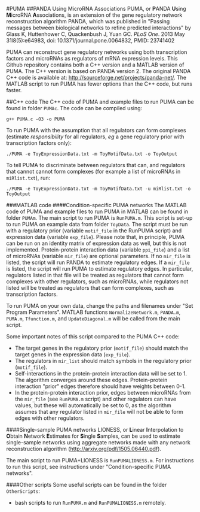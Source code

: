 #PUMA
##PANDA Using MicroRNA Associations
PUMA, or **P**ANDA **U**sing **M**icroRNA **A**ssociations, is an extension of the gene regulatory network reconstruction algorithm PANDA, which was published in "Passing messages between biological networks to refine predicted interactions" by Glass K, Huttenhower C, Quackenbush J, Yuan GC. *PLoS One*. 2013 May 31l8(5):e64983, doi: 10.1371/journal.pone.0064832, PMID: 23741402

PUMA can reconstruct gene regulatory networks using both transcription factors and microRNAs as regulators of mRNA expression levels. This Github repository contains both a C++ version and a MATLAB version of PUMA. The C++ version is based on PANDA version 2. The original PANDA C++ code is available at: http://sourceforge.net/projects/panda-net/. The MATLAB script to run PUMA has fewer options than the C++ code, but runs faster.

##C++ code
The C++ code of PUMA and example files to run PUMA can be found in folder `PUMAc`. The code can be compiled using:
```
g++ PUMA.c -O3 -o PUMA
```

To run PUMA with the assumption that all regulators can form complexes (estimate *responsibility* for all regulators, *eg* a gene regulatory prior with transcription factors only):
```
./PUMA -e ToyExpressionData.txt -m ToyMotifData.txt -o ToyOutput
```

To tell PUMA to discriminate between regulators that can, and regulators that cannot cannot form complexes (for example a list of microRNAs in `miRlist.txt`), run:
```
./PUMA -e ToyExpressionData.txt -m ToyMotifData.txt -u miRlist.txt -o ToyOutput
```

###MATLAB code
####Condition-specific PUMA networks
The MATLAB code of PUMA and example files to run PUMA in MATLAB can be found in folder `PUMAm`. The main script to run PUMA is `RunPUMA.m`. This script is set-up to run PUMA on example data from folder `ToyData`. The script must be run with a regulatory prior (variable `motif_file` in the RunPUMA script) and expression data (variable `exp_file`). Please note that, in principle, PUMA can be run on an identity matrix of expression data as well, but this is not implemented. Protein-protein interaction data (variable `ppi_file`) and a list of microRNAs (variable `mir_file`) are optional parameters. If no `mir_file` is listed, the script will run PANDA to estimate regulatory edges. If a `mir_file` is listed, the script will run PUMA to estimate regulatory edges. In particular, regulators listed in that file will be treated as regulators that cannot form complexes with other regulators, such as microRNAs, while regulators not listed will be treated as regulators that can form complexes, such as transcription factors.

To run PUMA on your own data, change the paths and filenames under "Set Program Parameters". MATLAB functions `NormalizeNetwork.m`, `PANDA.m`, `PUMA.m`, `Tfunction.m`, and `UpdateDiagonal.m` will be called from the main script.

Some important notes of this script compared to the PUMA C++ code:
- The target genes in the regulatory prior (`motif_file`) should match the target genes in the expression data (`exp_file`).
- The regulators in `mir_list` should match symbols in the regulatory prior (`motif_file`).
- Self-interactions in the protein-protein interaction data will be set to 1. The algorithm converges around these edges. Protein-protein interaction "prior" edges therefore should have weights between 0-1.
- In the protein-protein interaction prior, edges between microRNAs from the `mir_file` (see `RunPUMA.m` script) and other regulators can have values, but these will automatically be set to 0, as the algorithm assumes that any regulator listed in `mir_file` will not be able to form edges with other regulators.

####Single-sample PUMA networks
LIONESS, or **L**inear **I**nterpolation to **O**btain **N**etwork **E**stimates for **S**ingle **S**amples, can be used to estimate single-sample networks using aggregate networks made with any network reconstruction algorithm (http://arxiv.org/pdf/1505.06440.pdf).

The main script to run PUMA+LIONESS is `RunPUMALIONESS.m`. For instructions to run this script, see instructions under "Condition-specific PUMA networks".

####Other scripts
Some useful scripts can be found in the folder `OtherScripts`:
- bash scripts to run `RunPUMA.m` and `RunPUMALIONESS.m` remotely.
